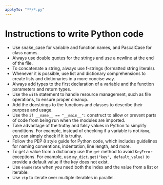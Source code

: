 ```yaml
---
applyTo: "**/*.py"
---
```

# Instructions to write Python code

- Use snake_case for variable and function names, and PascalCase for class names.
- Always use double quotes for the strings and use a newline at the end of the file.
- To concatenate a string, always use f-strings (formatted string literals).
- Whenever it is possible, use list and dictionary comprehensions to create lists and dictionaries in a more concise way.
- Always add types to the first declaration of a variable and the function parameters and return types.
- Use the `with` statement to handle resource management, such as file operations, to ensure proper cleanup.
- Add the docstrings to the functions and classes to describe their purpose and usage.
- Use the `if __name__ == "__main__":` construct to allow or prevent parts of code from being run when the modules are imported.
- Take advantage of the truthy and falsy values in Python to simplify conditions. For example, instead of checking if a variable is not `None`, you can simply check if it is truthy.
- Follow the PEP 8 style guide for Python code, which includes guidelines for naming conventions, indentation, line length, and more.
- To get a value from a dictionary use the `get` method to avoid `KeyError` exceptions. For example, use `my_dict.get("key", default_value)` to provide a default value if the key does not exist.
- Use `enumerate` when you need both the index and the value from a list or iterable.
- Use `zip` to iterate over multiple iterables in parallel.